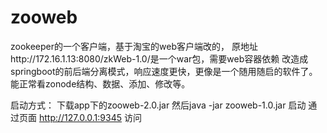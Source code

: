 # zooweb
 zookeeper的一个客户端，基于淘宝的web客户端改的，
 原地址http://172.16.1.13:8080/zkWeb-1.0/是一个war包，需要web容器依赖
 改造成springboot的前后端分离模式，响应速度更快，更像是一个随用随启的软件了。
 能正常看zonode结构、数据、添加、修改等。
 
 启动方式：
 下载app下的zooweb-2.0.jar
 然后java -jar zooweb-1.0.jar 启动
 通过页面 http://127.0.0.1:9345 访问
